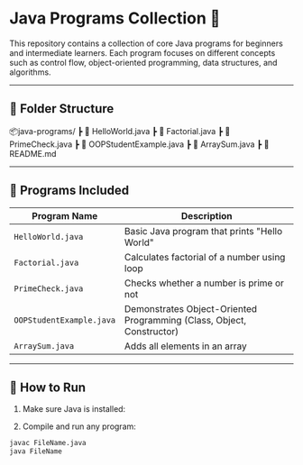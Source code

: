 # Java Programs Collection 🚀

This repository contains a collection of core Java programs for beginners and intermediate learners. Each program focuses on different concepts such as control flow, object-oriented programming, data structures, and algorithms.

---

## 📁 Folder Structure

📦java-programs/
┣ 📜 HelloWorld.java
┣ 📜 Factorial.java
┣ 📜 PrimeCheck.java
┣ 📜 OOPStudentExample.java
┣ 📜 ArraySum.java
┣ 📜 README.md



---

## 🧠 Programs Included

| Program Name             | Description                                      |
|--------------------------|--------------------------------------------------|
| `HelloWorld.java`        | Basic Java program that prints "Hello World"    |
| `Factorial.java`         | Calculates factorial of a number using loop     |
| `PrimeCheck.java`        | Checks whether a number is prime or not         |
| `OOPStudentExample.java` | Demonstrates Object-Oriented Programming (Class, Object, Constructor) |
| `ArraySum.java`          | Adds all elements in an array                   |

---

## 🔧 How to Run

1. Make sure Java is installed:

   
2. Compile and run any program:
```bash
javac FileName.java
java FileName



